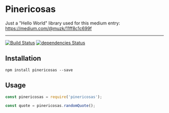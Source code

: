# Pinericosas

Just a "Hello World" library used for this medium entry: https://medium.com/@muzk/11ff8c1c699f

---

[![Build Status](https://travis-ci.org/muZk/pinericosas.svg?branch=master)](https://travis-ci.org/muZk/pinericosas)
[![dependencies Status](https://david-dm.org/muZk/pinericosas/status.svg)](https://david-dm.org/muZk/pinericosas)

## Installation

    npm install pinericosas --save

## Usage

```javascript
const pinericosas = require('pinericosas');

const quote = pinericosas.randomQuote();
```
